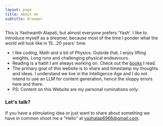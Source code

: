 ```yaml
---
layout: page
title: About me
subtitle: Dreamer
---
```


This is Yashwanth Alapati, but almost everyone prefers 'Yash'. I like to introduce myself as a dreamer, because most of the time I ponder what the world will look like in 15...20 years' time.

- I like coding, Math and a bit of Physics. Outside that, I enjoy lifting weights, Long runs and challenging physical endeavours.
- Reading is a habit I am always working on. Check out the [books](https://github.com/yashwanth-alapati/Books) I read.
- The primary goal of this website is to share and timestamp my thoughts and ideas. I understand we live in the Intelligence Age and I do not intend to use an LLM for content generation, hence the sloppy errors here and there.
- PS: Content on this Website are my personal ruminations only. 



### Let's talk?

If you have a stimulating idea or just want to share about something we have in common shoot me a "Hello" at [yashalap6966@gmail.com](yashalap6966@gmail.com).


